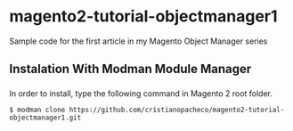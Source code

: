 # magento2-tutorial-objectmanager1
Sample code for the first article in my Magento Object Manager series

## Instalation With Modman Module Manager

### 
In order to install, type the following command in Magento 2 root folder.

```
$ modman clone https://github.com/cristianopacheco/magento2-tutorial-objectmanager1.git
```